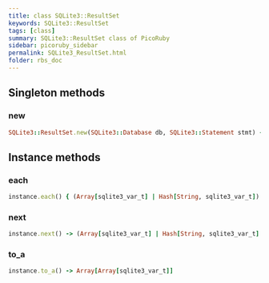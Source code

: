```yaml
---
title: class SQLite3::ResultSet
keywords: SQLite3::ResultSet
tags: [class]
summary: SQLite3::ResultSet class of PicoRuby
sidebar: picoruby_sidebar
permalink: SQLite3_ResultSet.html
folder: rbs_doc
---
```

## Singleton methods
### new

```ruby
SQLite3::ResultSet.new(SQLite3::Database db, SQLite3::Statement stmt) -> instance
```
## Instance methods
### each

```ruby
instance.each() { (Array[sqlite3_var_t] | Hash[String, sqlite3_var_t]) -> void } -> nil
```
### next

```ruby
instance.next() -> (Array[sqlite3_var_t] | Hash[String, sqlite3_var_t] | nil)
```
### to_a

```ruby
instance.to_a() -> Array[Array[sqlite3_var_t]]
```
